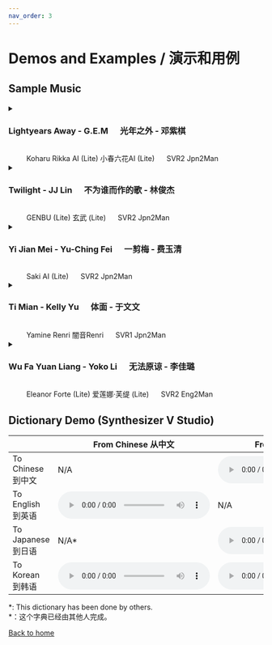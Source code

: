 ```yaml
---
nav_order: 3
---
```



<h1>Demos and Examples / 演示和用例</h1>

  <summary><h2>Sample Music</h2></summary>
<details>
  <summary><h3>Lightyears Away - G.E.M &nbsp;&nbsp;&nbsp;&nbsp; 光年之外 - 邓紫棋</h3> <br />&nbsp;&nbsp;&nbsp;&nbsp;&nbsp;&nbsp;&nbsp;&nbsp; Koharu Rikka AI (Lite) 小春六花AI (Lite) &nbsp;&nbsp;&nbsp;&nbsp; SVR2 Jpn2Man</summary>
<iframe src="https://player.bilibili.com/player.html?aid=289822128&bvid=BV1sf4y1x7Ea&cid=314977694&page=1high_quality=1&danmaku=0" allowfullscreen="allowfullscreen" width="700" height="480" scrolling="no" frameborder="0"sandbox="allow-top-navigation allow-same-origin allow-forms allow-scripts"></iframe>
</details>
<details>
  <summary><h3>Twilight - JJ Lin &nbsp;&nbsp;&nbsp;&nbsp; 不为谁而作的歌 - 林俊杰</h3> <br /> &nbsp;&nbsp;&nbsp;&nbsp;&nbsp;&nbsp;&nbsp;&nbsp; GENBU (Lite) 玄武 (Lite) &nbsp;&nbsp;&nbsp;&nbsp; SVR2 Jpn2Man</summary>
<iframe src="https://player.bilibili.com/player.html?aid=839369756&bvid=BV1y54y1U7Re&cid=315053677&page=1high_quality=1&danmaku=0" allowfullscreen="allowfullscreen" width="700" height="480" scrolling="no" frameborder="0"sandbox="allow-top-navigation allow-same-origin allow-forms allow-scripts"></iframe>
</details>
<details>
  <summary><h3>Yi Jian Mei - Yu-Ching Fei &nbsp;&nbsp;&nbsp;&nbsp; 一剪梅 - 费玉清</h3> <br /> &nbsp;&nbsp;&nbsp;&nbsp;&nbsp;&nbsp;&nbsp;&nbsp; Saki AI (Lite) &nbsp;&nbsp;&nbsp;&nbsp; SVR2 Jpn2Man</summary>
<iframe src="https://player.bilibili.com/player.html?aid=969294425&bvid=BV1rp4y1v7Hj&cid=315117653&page=1high_quality=1&danmaku=0" allowfullscreen="allowfullscreen" width="700" height="480" scrolling="no" frameborder="0"sandbox="allow-top-navigation allow-same-origin allow-forms allow-scripts"></iframe>
</details>
<details>
  <summary><h3>Ti Mian - Kelly Yu &nbsp;&nbsp;&nbsp;&nbsp; 体面 - 于文文</h3> <br /> &nbsp;&nbsp;&nbsp;&nbsp;&nbsp;&nbsp;&nbsp;&nbsp; Yamine Renri 闇音Renri &nbsp;&nbsp;&nbsp;&nbsp; SVR1 Jpn2Man</summary>
<iframe src="https://player.bilibili.com/player.html?aid=843045027&bvid=BV1k54y1675S&cid=262914733&page=1high_quality=1&danmaku=0" allowfullscreen="allowfullscreen" width="700" height="480" scrolling="no" frameborder="0"sandbox="allow-top-navigation allow-same-origin allow-forms allow-scripts"></iframe>
</details>
<details>
    <summary><h3>Wu Fa Yuan Liang - Yoko Li &nbsp;&nbsp;&nbsp;&nbsp; 无法原谅 - 李佳璐</h3> <br /> &nbsp;&nbsp;&nbsp;&nbsp;&nbsp;&nbsp;&nbsp;&nbsp; Eleanor Forte (Lite) 爱莲娜·芙缇 (Lite) &nbsp;&nbsp;&nbsp;&nbsp; SVR2 Eng2Man</summary>
<iframe src="https://player.bilibili.com/player.html?aid=670298102&bvid=BV1Ta4y1x7P7&cid=258642631&page=1high_quality=1&danmaku=0" allowfullscreen="allowfullscreen" width="700" height="480" scrolling="no" frameborder="0"sandbox="allow-top-navigation allow-same-origin allow-forms allow-scripts"></iframe>
</details>
</details>

<h2>Dictionary Demo (Synthesizer V Studio)</h2>
<table>
    <tr><th> </th><th>From Chinese 从中文</th><th>From English 从英语</th><th>From Japanese 从日语 </th></tr></thead>
    <tbody>
        <tr>
        <td>To Chinese 到中文</td>
        <td>N/A</td>
        <td>
            <audio controls>
                <source src="/synthv-dictionaries/assets/E2M.ogg" type="audio/ogg">
            </audio>
        </td>
        <td>
            <audio controls>
                <source src="/synthv-dictionaries/assets/J2M.ogg" type="audio/ogg">
            </audio>
        </td>
        </tr>
        <tr>
        <td>To English 到英语</td>
        <td>
            <audio controls>
                <source src="/synthv-dictionaries/assets/M2E.ogg" type="audio/ogg">
            </audio>
        </td>
        <td>N/A</td>
        <td>
            <audio controls>
                <source src="/synthv-dictionaries/assets/J2E.ogg" type="audio/ogg">
            </audio>
        </td>
        </tr>
        <tr>
        <td>To Japanese 到日语</td>
        <td>N/A*</td>
        <td>
            <audio controls>
                <source src="/synthv-dictionaries/assets/E2J.ogg" type="audio/ogg">
            </audio>
        </td>
        <td>N/A</td>
        </tr>
        <tr>
        <td>To Korean 到韩语</td>
        <td>
            <audio controls>
                <source src="/synthv-dictionaries/assets/M2K.ogg" type="audio/ogg">
            </audio>
        </td>
        <td>
            <audio controls>
                <source src="/synthv-dictionaries/assets/E2K.ogg" type="audio/ogg">
            </audio>
        </td>
        <td>
            <audio controls>
                <source src="/synthv-dictionaries/assets/J2K.ogg" type="audio/ogg">
            </audio>
        </td>
        </tr>
</table>
      <p>*: This dictionary has been done by others.<br />*：这个字典已经由其他人完成。</p>
<a href="/synthv-dictionaries/index">Back to home</a>
  </section>
    </div>
